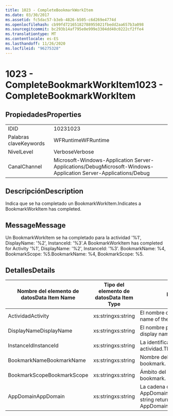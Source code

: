 ```yaml
---
title: 1023 - CompleteBookmarkWorkItem
ms.date: 03/30/2017
ms.assetid: fc5dac57-b3eb-4826-b505-c6d269e4774d
ms.openlocfilehash: cb99fd72165182788955021fbedd2aa657b3a098
ms.sourcegitcommit: bc293b14af795e0e999e3304dd40c0222cf2ffe4
ms.translationtype: MT
ms.contentlocale: es-ES
ms.lasthandoff: 11/26/2020
ms.locfileid: "96275328"
---
```

# <a name="1023---completebookmarkworkitem"></a><span data-ttu-id="c0c81-102">1023 - CompleteBookmarkWorkItem</span><span class="sxs-lookup"><span data-stu-id="c0c81-102">1023 - CompleteBookmarkWorkItem</span></span>

## <a name="properties"></a><span data-ttu-id="c0c81-103">Propiedades</span><span class="sxs-lookup"><span data-stu-id="c0c81-103">Properties</span></span>  
  
|||  
|-|-|  
|<span data-ttu-id="c0c81-104">ID</span><span class="sxs-lookup"><span data-stu-id="c0c81-104">ID</span></span>|<span data-ttu-id="c0c81-105">1023</span><span class="sxs-lookup"><span data-stu-id="c0c81-105">1023</span></span>|  
|<span data-ttu-id="c0c81-106">Palabras clave</span><span class="sxs-lookup"><span data-stu-id="c0c81-106">Keywords</span></span>|<span data-ttu-id="c0c81-107">WFRuntime</span><span class="sxs-lookup"><span data-stu-id="c0c81-107">WFRuntime</span></span>|  
|<span data-ttu-id="c0c81-108">Nivel</span><span class="sxs-lookup"><span data-stu-id="c0c81-108">Level</span></span>|<span data-ttu-id="c0c81-109">Verbose</span><span class="sxs-lookup"><span data-stu-id="c0c81-109">Verbose</span></span>|  
|<span data-ttu-id="c0c81-110">Canal</span><span class="sxs-lookup"><span data-stu-id="c0c81-110">Channel</span></span>|<span data-ttu-id="c0c81-111">Microsoft-Windows-Application Server-Applications/Debug</span><span class="sxs-lookup"><span data-stu-id="c0c81-111">Microsoft-Windows-Application Server-Applications/Debug</span></span>|  
  
## <a name="description"></a><span data-ttu-id="c0c81-112">Descripción</span><span class="sxs-lookup"><span data-stu-id="c0c81-112">Description</span></span>  

 <span data-ttu-id="c0c81-113">Indica que se ha completado un BookmarkWorkItem.</span><span class="sxs-lookup"><span data-stu-id="c0c81-113">Indicates a BookmarkWorkItem has completed.</span></span>  
  
## <a name="message"></a><span data-ttu-id="c0c81-114">Message</span><span class="sxs-lookup"><span data-stu-id="c0c81-114">Message</span></span>  

 <span data-ttu-id="c0c81-115">Un BookmarkWorkItem se ha completado para la actividad '%1', DisplayName: '%2', InstanceId: '%3'.</span><span class="sxs-lookup"><span data-stu-id="c0c81-115">A BookmarkWorkItem has completed for Activity '%1', DisplayName: '%2', InstanceId: '%3'.</span></span> <span data-ttu-id="c0c81-116">BookmarkName: %4, BookmarkScope: %5.</span><span class="sxs-lookup"><span data-stu-id="c0c81-116">BookmarkName: %4, BookmarkScope: %5.</span></span>  
  
## <a name="details"></a><span data-ttu-id="c0c81-117">Detalles</span><span class="sxs-lookup"><span data-stu-id="c0c81-117">Details</span></span>  
  
|<span data-ttu-id="c0c81-118">Nombre del elemento de datos</span><span class="sxs-lookup"><span data-stu-id="c0c81-118">Data Item Name</span></span>|<span data-ttu-id="c0c81-119">Tipo del elemento de datos</span><span class="sxs-lookup"><span data-stu-id="c0c81-119">Data Item Type</span></span>|<span data-ttu-id="c0c81-120">Descripción</span><span class="sxs-lookup"><span data-stu-id="c0c81-120">Description</span></span>|  
|--------------------|--------------------|-----------------|  
|<span data-ttu-id="c0c81-121">Actividad</span><span class="sxs-lookup"><span data-stu-id="c0c81-121">Activity</span></span>|<span data-ttu-id="c0c81-122">xs:string</span><span class="sxs-lookup"><span data-stu-id="c0c81-122">xs:string</span></span>|<span data-ttu-id="c0c81-123">El nombre de tipo de la actividad.</span><span class="sxs-lookup"><span data-stu-id="c0c81-123">The type name of the activity.</span></span>|  
|<span data-ttu-id="c0c81-124">DisplayName</span><span class="sxs-lookup"><span data-stu-id="c0c81-124">DisplayName</span></span>|<span data-ttu-id="c0c81-125">xs:string</span><span class="sxs-lookup"><span data-stu-id="c0c81-125">xs:string</span></span>|<span data-ttu-id="c0c81-126">El nombre para mostrar de la actividad.</span><span class="sxs-lookup"><span data-stu-id="c0c81-126">The display name of the activity.</span></span>|  
|<span data-ttu-id="c0c81-127">InstanceId</span><span class="sxs-lookup"><span data-stu-id="c0c81-127">InstanceId</span></span>|<span data-ttu-id="c0c81-128">xs:string</span><span class="sxs-lookup"><span data-stu-id="c0c81-128">xs:string</span></span>|<span data-ttu-id="c0c81-129">La identificación de instancia de la actividad.</span><span class="sxs-lookup"><span data-stu-id="c0c81-129">The instance id of the activity.</span></span>|  
|<span data-ttu-id="c0c81-130">BookmarkName</span><span class="sxs-lookup"><span data-stu-id="c0c81-130">BookmarkName</span></span>|<span data-ttu-id="c0c81-131">xs:string</span><span class="sxs-lookup"><span data-stu-id="c0c81-131">xs:string</span></span>|<span data-ttu-id="c0c81-132">Nombre del marcador.</span><span class="sxs-lookup"><span data-stu-id="c0c81-132">The name of the bookmark.</span></span>|  
|<span data-ttu-id="c0c81-133">BookmarkScope</span><span class="sxs-lookup"><span data-stu-id="c0c81-133">BookmarkScope</span></span>|<span data-ttu-id="c0c81-134">xs:string</span><span class="sxs-lookup"><span data-stu-id="c0c81-134">xs:string</span></span>|<span data-ttu-id="c0c81-135">Ámbito del marcador.</span><span class="sxs-lookup"><span data-stu-id="c0c81-135">The scope of the bookmark.</span></span>|  
|<span data-ttu-id="c0c81-136">AppDomain</span><span class="sxs-lookup"><span data-stu-id="c0c81-136">AppDomain</span></span>|<span data-ttu-id="c0c81-137">xs:string</span><span class="sxs-lookup"><span data-stu-id="c0c81-137">xs:string</span></span>|<span data-ttu-id="c0c81-138">La cadena devuelta por AppDomain.CurrentDomain.FriendlyName.</span><span class="sxs-lookup"><span data-stu-id="c0c81-138">The string returned by AppDomain.CurrentDomain.FriendlyName.</span></span>|
